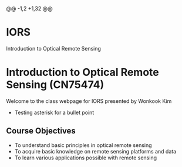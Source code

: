 @@ -1,2 +1,32 @@
# IORS
Introduction to Optical Remote Sensing
# Introduction to Optical Remote Sensing (CN75474)

Welcome to the class webpage for IORS presented by Wonkook Kim

* Testing asterisk for a bullet point

## Course Objectives
* To understand basic principles in optical remote sensing 
* To acquire basic knowledge on remote sensing platforms and data
* To learn various applications possible with remote sensing
